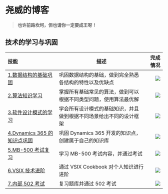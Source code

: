 # 尧威的博客
> **也许前路坎坷，但也请你一定要成王呀！**

## 技术的学习与巩固

| 技能                                                         | 描述                                                         |                                                     完成情况 |
| :----------------------------------------------------------- | ------------------------------------------------------------ | -----------------------------------------------------------: |
| [1.数据结构的基础巩固](C:\Projects\To-the-lord\The-Way-to-The-Lord\1-data-structs-base\readme.md) | 巩固数据结构的基础，做到完全熟悉各结构的特性以及优缺点       | ![](C:\Projects\To-the-lord\The-Way-to-The-Lord\Images\未完成.png) |
| [2.算法知识学习](C:\Projects\To-the-lord\The-Way-to-The-Lord\2-arithmetic\readme.md) | 掌握所有基础常见的算法，做到可以根据不同类型问题，使用算法最优解 | ![](C:\Projects\To-the-lord\The-Way-to-The-Lord\Images\未完成.png) |
| [3.软件设计模式的学习](C:\Projects\To-the-lord\The-Way-to-The-Lord\3-design-mode\readme.md) | 学会所有设计模式的基础知识，并且做到根据不同场景给出不同的设计框架 | ![](C:\Projects\To-the-lord\The-Way-to-The-Lord\Images\未完成.png) |
| [4.Dynamics 365 的知识点巩固](C:\Projects\To-the-lord\The-Way-to-The-Lord\4-d365-base-consolidate\readme.md) | 巩固 Dynamics 365 开发的知识点，创建属于自己的知识库         | ![](C:\Projects\To-the-lord\The-Way-to-The-Lord\Images\未完成.png) |
| [5.MB-500 考试复习](C:\Projects\To-the-lord\The-Way-to-The-Lord\5-MB-500-exam\readme.md) | 学习 MB-500 考试内容，并通过考试                             | ![](C:\Projects\To-the-lord\The-Way-to-The-Lord\Images\未完成.png) |
| [6.VSIX 技术进阶](C:\Projects\To-the-lord\The-Way-to-The-Lord\6-vsix-premium\readme.md) | 通过 VSIX Cookbook 对个人知识进行进阶                        | ![](C:\Projects\To-the-lord\The-Way-to-The-Lord\Images\未完成.png) |
| [7.内部 502 考试](C:\Projects\To-the-lord\The-Way-to-The-Lord\7-502-exam\readme.md) | 复习题库并通过 502 考试                                      | ![](C:\Projects\To-the-lord\The-Way-to-The-Lord\Images\未完成.png) |





